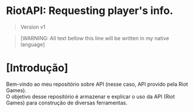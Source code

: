 # RiotAPI: Requesting player's info.
> Version v1  

> [WARNING: All text bellow this line will be written in my native language]

# [Introdução]
Bem-vindo ao meu repositório sobre API (nesse caso, API provido pela Riot Games).	                                                        
O objetivo desse repositório é armazenar e explicar o uso da API (Riot Games) para construção de diversas ferramentas.


